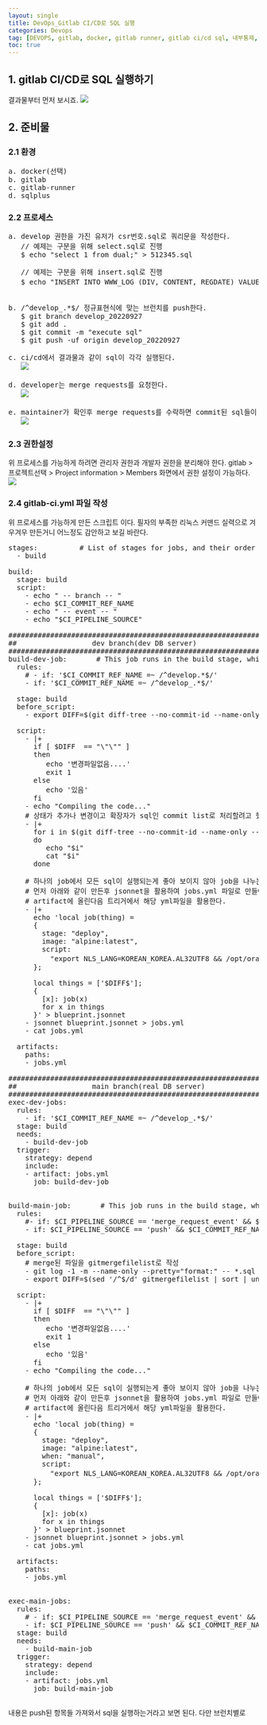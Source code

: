 ```yaml
---
layout: single
title: DevOps_Gitlab CI/CD로 SQL 실행
categories: Devops
tag: [DEVOPS, gitlab, docker, gitlab runner, gitlab ci/cd sql, 내부통제, SQL]
toc: true
---
```


## 1. gitlab CI/CD로 SQL 실행하기
결과물부터 먼저 보시죠.
<img src="/images/devops/img_31.png"/>

## 2. 준비물
### 2.1 환경
<pre>
a. docker(선택)
b. gitlab
c. gitlab-runner
d. sqlplus
</pre>

### 2.2 프로세스
<pre>
a. develop 권한을 가진 유저가 csr번호.sql로 쿼리문을 작성한다.
   // 예제는 구분을 위해 select.sql로 진행
   $ echo "select 1 from dual;" > 512345.sql
     
   // 예제는 구분을 위해 insert.sql로 진행
   $ echo "INSERT INTO WWW_LOG (DIV, CONTENT, REGDATE) VALUES ('gitlab', '테스트', TO_DATE('2022-09-23 14:22:17', 'YYYY-MM-DD HH24:MI:SS'));" > 422345.sql
     

b. /^develop_.*$/ 정규표현식에 맞는 브런치를 push한다.
   $ git branch develop_20220927
   $ git add .
   $ git commit -m "execute sql"
   $ git push -uf origin develop_20220927

c. ci/cd에서 결과물과 같이 sql이 각각 실행된다.
   <img src="/images/devops/img_31.png"/>

d. developer는 merge requests를 요청한다.
   <img src="/images/devops/img_32.png"/>

e. maintainer가 확인후 merge requests를 수락하면 commit된 sql들이 운영서버로 실행된다.
   <img src="/images/devops/img_33.png"/>
</pre>

### 2.3 권한설정
위 프로세스를 가능하게 하려면 관리자 권한과 개발자 권한을 분리해야 한다.
gitlab > 프로젝트선택 > Project information > Members
화면에서 권한 설정이 가능하다.
<img src="/images/devops/img_34.png"/>

### 2.4 gitlab-ci.yml 파일 작성
위 프로세스를 가능하게 만든 스크립트 이다. 필자의 부족한 리눅스 커맨드 실력으로 겨우겨우 만든거니 어느정도 감안하고 보길 바란다.
<pre>
stages:          # List of stages for jobs, and their order of execution
  - build

build:
  stage: build
  script:
    - echo " -- branch -- "
    - echo $CI_COMMIT_REF_NAME
    - echo " -- event -- "
    - echo "$CI_PIPELINE_SOURCE"

#################################################################
##                  dev branch(dev DB server)                  ##
#################################################################
build-dev-job:       # This job runs in the build stage, which runs first.
  rules:
    # - if: '$CI_COMMIT_REF_NAME =~ /^develop.*$/'
    - if: '$CI_COMMIT_REF_NAME =~ /^develop_.*$/'

  stage: build
  before_script: 
    - export DIFF=$(git diff-tree --no-commit-id --name-only --diff-filter=A --diff-filter=M -r $(git rev-parse --verify HEAD) -- *.sql | xargs echo | sed 's/ /","/g' | sed -e 's/^/"/' | sed 's/$/"/')
    
  script:
    - |+
      if [ $DIFF  == "\"\"" ] 
      then
         echo '변경파일없음....'
         exit 1
      else
         echo '있음'
      fi
    - echo "Compiling the code..."
    # 상태가 추가나 변경이고 확장자가 sql인 commit list로 처리할려고 했으나
    - |+
      for i in $(git diff-tree --no-commit-id --name-only --diff-filter=A --diff-filter=M -r $(git rev-parse --verify HEAD) -- *.sql)
      do
         echo "$i"
         cat "$i"
      done

    # 하나의 job에서 모든 sql이 실행되는게 좋아 보이지 않아 job을 나누는 프로세스를 만들어 보았다.
    # 먼저 아래와 같이 만든후 jsonnet을 활용하여 jobs.yml 파일로 만들어
    # artifact에 올린다음 트리거에서 해당 yml파일을 활용한다.
    - |+
      echo 'local job(thing) =
      {
        stage: "deploy",
        image: "alpine:latest",
        script: 
          "export NLS_LANG=KOREAN_KOREA.AL32UTF8 && /opt/oracle/instantclient_21_4/sqlplus [계정]/[비밀번호]@\"[개발서버IP]:1521/[SID]\" @ "+ thing
      };

      local things = ['$DIFF$'];
      {
        [x]: job(x)
        for x in things
      }' > blueprint.jsonnet
    - jsonnet blueprint.jsonnet > jobs.yml
    - cat jobs.yml

  artifacts:
    paths:
    - jobs.yml

###################################################################
##                  main branch(real DB server)                  ##
###################################################################
exec-dev-jobs:
  rules:
    - if: '$CI_COMMIT_REF_NAME =~ /^develop_.*$/'
  stage: build
  needs:
    - build-dev-job
  trigger:
    strategy: depend
    include:
    - artifact: jobs.yml
      job: build-dev-job


build-main-job:       # This job runs in the build stage, which runs first.
  rules:
    #- if: $CI_PIPELINE_SOURCE == 'merge_request_event' && $CI_COMMIT_REF_NAME == 'main'
    - if: $CI_PIPELINE_SOURCE == 'push' && $CI_COMMIT_REF_NAME == 'main'

  stage: build
  before_script: 
    # merge된 파일을 gitmergefilelist로 작성
    - git log -1 -m --name-only --pretty="format:" -- *.sql --diff-filter=M > gitmergefilelist
    - export DIFF=$(sed '/^$/d' gitmergefilelist | sort | uniq | xargs echo | sed 's/ /","/g' | sed -e 's/^/"/' | sed 's/$/"/')
    
  script:
    - |+
      if [ $DIFF  == "\"\"" ] 
      then
         echo '변경파일없음....'
         exit 1
      else
         echo '있음'
      fi
    - echo "Compiling the code..."

    # 하나의 job에서 모든 sql이 실행되는게 좋아 보이지 않아 job을 나누는 프로세스를 만들어 보았다.
    # 먼저 아래와 같이 만든후 jsonnet을 활용하여 jobs.yml 파일로 만들어
    # artifact에 올린다음 트리거에서 해당 yml파일을 활용한다.
    - |+
      echo 'local job(thing) =
      {
        stage: "deploy",
        image: "alpine:latest",
        when: "manual",
        script: 
          "export NLS_LANG=KOREAN_KOREA.AL32UTF8 && /opt/oracle/instantclient_21_4/sqlplus [계정]/[비밀번호]@\"[운영서버IP]:1521/[SID]\" @ "+ thing
      };

      local things = ['$DIFF$'];
      {
        [x]: job(x)
        for x in things
      }' > blueprint.jsonnet
    - jsonnet blueprint.jsonnet > jobs.yml
    - cat jobs.yml

  artifacts:
    paths:
    - jobs.yml


exec-main-jobs:
  rules:
    # - if: $CI_PIPELINE_SOURCE == 'merge_request_event' && $CI_COMMIT_REF_NAME == 'main'
    - if: $CI_PIPELINE_SOURCE == 'push' && $CI_COMMIT_REF_NAME == 'main'
  stage: build
  needs:
    - build-main-job
  trigger:
    strategy: depend
    include:
    - artifact: jobs.yml
      job: build-main-job

</pre>

내용은 push된 항목들 가져와서 sql을 실행하는거라고 보면 된다. 다만 브런치별로 